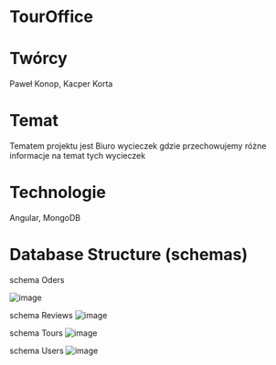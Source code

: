 # TourOffice

# Twórcy
Paweł Konop, Kacper Korta
# Temat
Tematem projektu jest Biuro wycieczek gdzie przechowujemy różne informacje na temat tych wycieczek

# Technologie

Angular, MongoDB


# Database Structure (schemas)

schema Oders

![image](https://github.com/kkorta/TourOffice/assets/101141624/c104a79a-70f5-4e0b-834f-0a5d86ec26d6)

schema Reviews
![image](https://github.com/kkorta/TourOffice/assets/101141624/15cb4070-2707-4d3e-9cc3-41fb3964d0e9)

schema Tours
![image](https://github.com/kkorta/TourOffice/assets/101141624/3bf19dcc-41d2-4655-a5ad-c32c8d702857)

schema Users
![image](https://github.com/kkorta/TourOffice/assets/101141624/cfc6d41e-0ba5-418b-8bd4-f313bb0b57d1)

